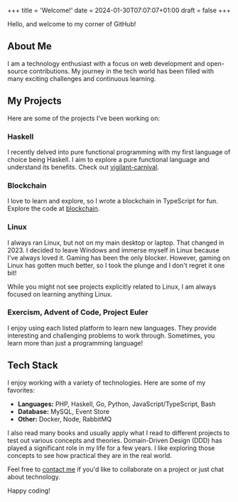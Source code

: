 +++
title = 'Welcome!'
date = 2024-01-30T07:07:07+01:00
draft = false
+++

Hello, and welcome to my corner of GitHub!

## About Me

I am a technology enthusiast with a focus on web development and open-source contributions. My journey in the tech world has been filled with many exciting challenges and continuous learning.

## My Projects

Here are some of the projects I've been working on:

### Haskell

I recently delved into pure functional programming with my first language of choice being Haskell. I aim to explore a pure functional language and understand its benefits. Check out [vigilant-carnival](https://github.com/exilesprx/vigilant-carnival).

### Blockchain

I love to learn and explore, so I wrote a blockchain in TypeScript for fun. Explore the code at [blockchain](https://github.com/exilesprx/blockchain).

### Linux

I always ran Linux, but not on my main desktop or laptop. That changed in 2023. I decided to leave Windows and immerse myself in Linux because I've always loved it. Gaming has been the only blocker. However, gaming on Linux has gotten much better, so I took the plunge and I don't regret it one bit!

While you might not see projects explicitly related to Linux, I am always focused on learning anything Linux.

### Exercism, Advent of Code, Project Euler

I enjoy using each listed platform to learn new languages. They provide interesting and challenging problems to work through. Sometimes, you learn more than just a programming language!

## Tech Stack

I enjoy working with a variety of technologies. Here are some of my favorites:

- **Languages:** PHP, Haskell, Go, Python, JavaScript/TypeScript, Bash
- **Database:** MySQL, Event Store
- **Other:** Docker, Node, RabbitMQ

I also read many books and usually apply what I read to different projects to test out various concepts and theories. Domain-Driven Design (DDD) has played a significant role in my life for a few years. I like exploring those concepts to see how practical they are in the real world.

Feel free to [contact me](mailto:exiles.prx@gmail.com) if you'd like to collaborate on a project or just chat about technology.

Happy coding!

